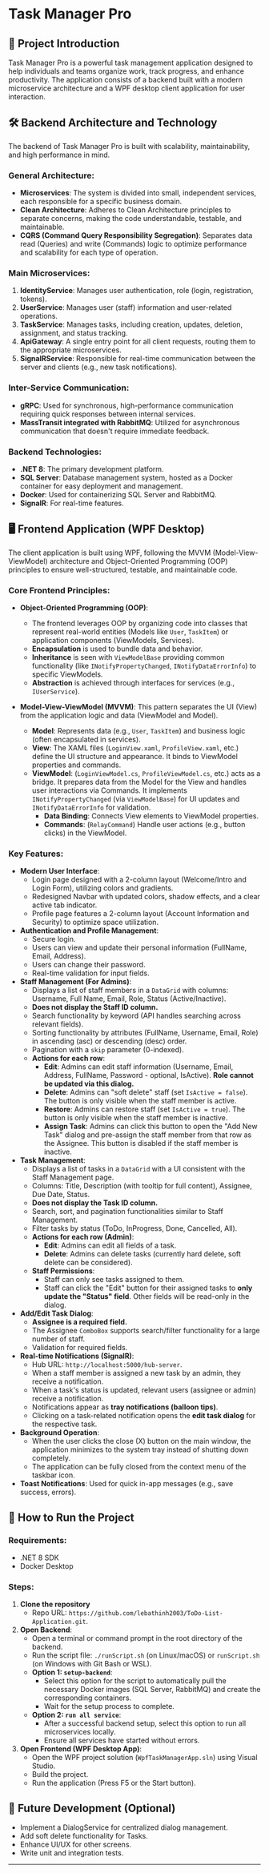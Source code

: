 # Task Manager Pro

## 🌟 Project Introduction

Task Manager Pro is a powerful task management application designed to help individuals and teams organize work, track progress, and enhance productivity. The application consists of a backend built with a modern microservice architecture and a WPF desktop client application for user interaction.

## 🛠️ Backend Architecture and Technology

The backend of Task Manager Pro is built with scalability, maintainability, and high performance in mind.

### General Architecture:
* **Microservices**: The system is divided into small, independent services, each responsible for a specific business domain.
* **Clean Architecture**: Adheres to Clean Architecture principles to separate concerns, making the code understandable, testable, and maintainable.
* **CQRS (Command Query Responsibility Segregation)**: Separates data read (Queries) and write (Commands) logic to optimize performance and scalability for each type of operation.

### Main Microservices:
1.  **IdentityService**: Manages user authentication, role (login, registration, tokens).
2.  **UserService**: Manages user (staff) information and user-related operations.
3.  **TaskService**: Manages tasks, including creation, updates, deletion, assignment, and status tracking.
4.  **ApiGateway**: A single entry point for all client requests, routing them to the appropriate microservices.
5.  **SignalRService**: Responsible for real-time communication between the server and clients (e.g., new task notifications).

### Inter-Service Communication:
* **gRPC**: Used for synchronous, high-performance communication requiring quick responses between internal services.
* **MassTransit integrated with RabbitMQ**: Utilized for asynchronous communication that doesn't require immediate feedback.

### Backend Technologies:
* **.NET 8**: The primary development platform.
* **SQL Server**: Database management system, hosted as a Docker container for easy deployment and management.
* **Docker**: Used for containerizing SQL Server and RabbitMQ.
* **SignalR**: For real-time features.

## 🖥️ Frontend Application (WPF Desktop)

The client application is built using WPF, following the MVVM (Model-View-ViewModel) architecture and Object-Oriented Programming (OOP) principles to ensure well-structured, testable, and maintainable code.

### Core Frontend Principles:

* **Object-Oriented Programming (OOP)**:
    * The frontend leverages OOP by organizing code into classes that represent real-world entities (Models like `User`, `TaskItem`) or application components (ViewModels, Services).
    * **Encapsulation** is used to bundle data and behavior.
    * **Inheritance** is seen with `ViewModelBase` providing common functionality (like `INotifyPropertyChanged`, `INotifyDataErrorInfo`) to specific ViewModels.
    * **Abstraction** is achieved through interfaces for services (e.g., `IUserService`).

* **Model-View-ViewModel (MVVM)**: This pattern separates the UI (View) from the application logic and data (ViewModel and Model).
    * **Model**: Represents data (e.g., `User`, `TaskItem`) and business logic (often encapsulated in services).
    * **View**: The XAML files (`LoginView.xaml`, `ProfileView.xaml`, etc.) define the UI structure and appearance. It binds to ViewModel properties and commands.
    * **ViewModel**: (`LoginViewModel.cs`, `ProfileViewModel.cs`, etc.) acts as a bridge. It prepares data from the Model for the View and handles user interactions via Commands. It implements `INotifyPropertyChanged` (via `ViewModelBase`) for UI updates and `INotifyDataErrorInfo` for validation.
        * **Data Binding**: Connects View elements to ViewModel properties.
        * **Commands**: (`RelayCommand`) Handle user actions (e.g., button clicks) in the ViewModel.

### Key Features:
* **Modern User Interface**:
    * Login page designed with a 2-column layout (Welcome/Intro and Login Form), utilizing colors and gradients.
    * Redesigned Navbar with updated colors, shadow effects, and a clear active tab indicator.
    * Profile page features a 2-column layout (Account Information and Security) to optimize space utilization.
* **Authentication and Profile Management**:
    * Secure login.
    * Users can view and update their personal information (FullName, Email, Address).
    * Users can change their password.
    * Real-time validation for input fields.
* **Staff Management (For Admins)**:
    * Displays a list of staff members in a `DataGrid` with columns: Username, Full Name, Email, Role, Status (Active/Inactive).
    * **Does not display the Staff ID column.**
    * Search functionality by keyword (API handles searching across relevant fields).
    * Sorting functionality by attributes (FullName, Username, Email, Role) in ascending (asc) or descending (desc) order.
    * Pagination with a `skip` parameter (0-indexed).
    * **Actions for each row**:
        * **Edit**: Admins can edit staff information (Username, Email, Address, FullName, Password - optional, IsActive). **Role cannot be updated via this dialog.**
        * **Delete**: Admins can "soft delete" staff (set `IsActive = false`). The button is only visible when the staff member is active.
        * **Restore**: Admins can restore staff (set `IsActive = true`). The button is only visible when the staff member is inactive.
        * **Assign Task**: Admins can click this button to open the "Add New Task" dialog and pre-assign the staff member from that row as the Assignee. This button is disabled if the staff member is inactive.
* **Task Management**:
    * Displays a list of tasks in a `DataGrid` with a UI consistent with the Staff Management page.
    * Columns: Title, Description (with tooltip for full content), Assignee, Due Date, Status.
    * **Does not display the Task ID column.**
    * Search, sort, and pagination functionalities similar to Staff Management.
    * Filter tasks by status (ToDo, InProgress, Done, Cancelled, All).
    * **Actions for each row (Admin)**:
        * **Edit**: Admins can edit all fields of a task.
        * **Delete**: Admins can delete tasks (currently hard delete, soft delete can be considered).
    * **Staff Permissions**:
        * Staff can only see tasks assigned to them.
        * Staff can click the "Edit" button for their assigned tasks to **only update the "Status" field**. Other fields will be read-only in the dialog.
* **Add/Edit Task Dialog**:
    * **Assignee is a required field.**
    * The Assignee `ComboBox` supports search/filter functionality for a large number of staff.
    * Validation for required fields.
* **Real-time Notifications (SignalR)**:
    * Hub URL: `http://localhost:5000/hub-server`.
    * When a staff member is assigned a new task by an admin, they receive a notification.
    * When a task's status is updated, relevant users (assignee or admin) receive a notification.
    * Notifications appear as **tray notifications (balloon tips)**.
    * Clicking on a task-related notification opens the **edit task dialog** for the respective task.
* **Background Operation**:
    * When the user clicks the close (X) button on the main window, the application minimizes to the system tray instead of shutting down completely.
    * The application can be fully closed from the context menu of the taskbar icon.
* **Toast Notifications**: Used for quick in-app messages (e.g., save success, errors).

## 🚀 How to Run the Project

### Requirements:
* .NET 8 SDK
* Docker Desktop

### Steps:
1.  **Clone the repository**
    * Repo URL: `https://github.com/lebathinh2003/ToDo-List-Application.git`.
2.  **Open Backend**:
    * Open a terminal or command prompt in the root directory of the backend.
    * Run the script file: `./runScript.sh` (on Linux/macOS) or `runScript.sh` (on Windows with Git Bash or WSL).
    * **Option 1: `setup-backend`**:
        * Select this option for the script to automatically pull the necessary Docker images (SQL Server, RabbitMQ) and create the corresponding containers.
        * Wait for the setup process to complete.
    * **Option 2: `run all service`**:
        * After a successful backend setup, select this option to run all microservices locally.
        * Ensure all services have started without errors.
3.  **Open Frontend (WPF Desktop App)**:
    * Open the WPF project solution (`WpfTaskManagerApp.sln`) using Visual Studio.
    * Build the project.
    * Run the application (Press F5 or the Start button).

## 🔮 Future Development (Optional)
* Implement a DialogService for centralized dialog management.
* Add soft delete functionality for Tasks.
* Enhance UI/UX for other screens.
* Write unit and integration tests.

---

